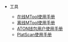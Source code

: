 - 工具

	- [在线MTool使用手册](/zh-cn/Tool/[Chinese-Simplified]-在线MTool使用手册.md)
	- [离线MTool使用手册](/zh-cn/Tool/[Chinese-Simplified]-离线MTool使用手册.md)
	- [ATON钱包用户使用手册](/zh-cn/Tool/[Chinese-Simplified]-ATON钱包用户使用手册.md)
	- [PlatScan使用手册](/zh-cn/Tool/[Chinese-Simplified]-PlatScan浏览器用户手册.md)

